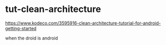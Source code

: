# tut-clean-architecture
https://www.kodeco.com/3595916-clean-architecture-tutorial-for-android-getting-started

when the droid is android
